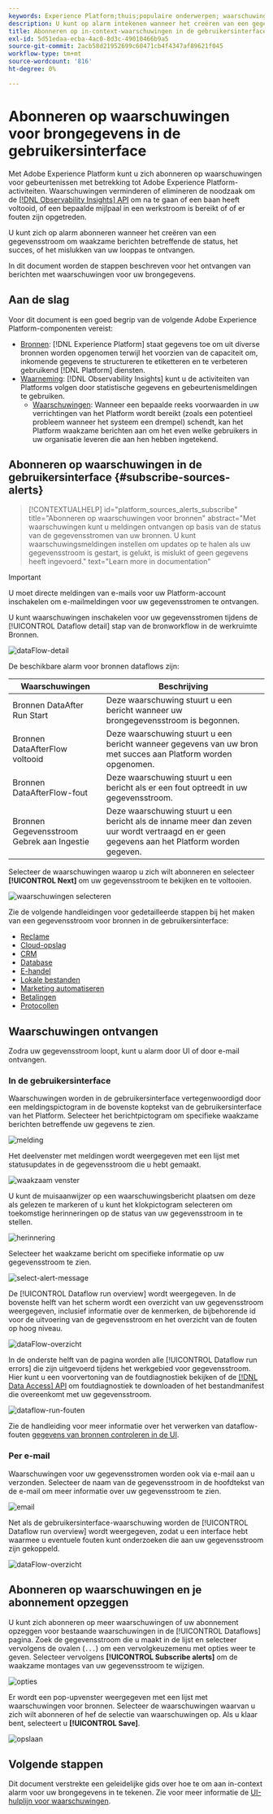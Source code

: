 ```yaml
---
keywords: Experience Platform;thuis;populaire onderwerpen; waarschuwingen
description: U kunt op alarm intekenen wanneer het creëren van een gegevensstroom, om waakzame berichten betreffende de status, het succes, of het mislukken van uw stroom te ontvangen in werking stellen.
title: Abonneren op in-context-waarschuwingen in de gebruikersinterface
exl-id: 5d51edaa-ecba-4ac0-8d3c-49010466b9a5
source-git-commit: 2acb58d21952699c60471cb4f4347af89621f045
workflow-type: tm+mt
source-wordcount: '816'
ht-degree: 0%

---
```


# Abonneren op waarschuwingen voor brongegevens in de gebruikersinterface

Met Adobe Experience Platform kunt u zich abonneren op waarschuwingen voor gebeurtenissen met betrekking tot Adobe Experience Platform-activiteiten. Waarschuwingen verminderen of elimineren de noodzaak om de [[!DNL Observability Insights] API](../../../observability/api/overview.md) om na te gaan of een baan heeft voltooid, of een bepaalde mijlpaal in een werkstroom is bereikt of of er fouten zijn opgetreden.

U kunt zich op alarm abonneren wanneer het creëren van een gegevensstroom om waakzame berichten betreffende de status, het succes, of het mislukken van uw looppas te ontvangen.

In dit document worden de stappen beschreven voor het ontvangen van berichten met waarschuwingen voor uw brongegevens.

## Aan de slag

Voor dit document is een goed begrip van de volgende Adobe Experience Platform-componenten vereist:

* [Bronnen](../../home.md): [!DNL Experience Platform] staat gegevens toe om uit diverse bronnen worden opgenomen terwijl het voorzien van de capaciteit om, inkomende gegevens te structureren te etiketteren en te verbeteren gebruikend [!DNL Platform] diensten.
* [Waarneming](../../../observability/home.md): [!DNL Observability Insights] kunt u de activiteiten van Platforms volgen door statistische gegevens en gebeurtenismeldingen te gebruiken.
   * [Waarschuwingen](../../../observability/alerts/overview.md): Wanneer een bepaalde reeks voorwaarden in uw verrichtingen van het Platform wordt bereikt (zoals een potentieel probleem wanneer het systeem een drempel) schendt, kan het Platform waakzame berichten aan om het even welke gebruikers in uw organisatie leveren die aan hen hebben ingetekend.

## Abonneren op waarschuwingen in de gebruikersinterface {#subscribe-sources-alerts}

>[!CONTEXTUALHELP]
>id="platform_sources_alerts_subscribe"
>title="Abonneren op waarschuwingen voor bronnen"
>abstract="Met waarschuwingen kunt u meldingen ontvangen op basis van de status van de gegevensstromen van uw bronnen. U kunt waarschuwingsmeldingen instellen om updates op te halen als uw gegevensstroom is gestart, is gelukt, is mislukt of geen gegevens heeft ingevoerd."
>text="Learn more in documentation"

>[!IMPORTANT]
>
>U moet directe meldingen van e-mails voor uw Platform-account inschakelen om e-mailmeldingen voor uw gegevensstromen te ontvangen.

U kunt waarschuwingen inschakelen voor uw gegevensstromen tijdens de [!UICONTROL Dataflow detail] stap van de bronworkflow in de werkruimte Bronnen.

![dataFlow-detail](../../images/tutorials/alerts/dataflow-detail.png)

De beschikbare alarm voor bronnen dataflows zijn:

| Waarschuwingen | Beschrijving |
| --- | --- |
| Bronnen DataAfter Run Start | Deze waarschuwing stuurt u een bericht wanneer uw brongegevensstroom is begonnen. |
| Bronnen DataAfterFlow voltooid | Deze waarschuwing stuurt u een bericht wanneer gegevens van uw bron met succes aan Platform worden opgenomen. |
| Bronnen DataAfterFlow-fout | Deze waarschuwing stuurt u een bericht als er een fout optreedt in uw gegevensstroom. |
| Bronnen Gegevensstroom Gebrek aan Ingestie | Deze waarschuwing stuurt u een bericht als de inname meer dan zeven uur wordt vertraagd en er geen gegevens aan het Platform worden gegeven. |

Selecteer de waarschuwingen waarop u zich wilt abonneren en selecteer **[!UICONTROL Next]** om uw gegevensstroom te bekijken en te voltooien.

![waarschuwingen selecteren](../../images/tutorials/alerts/select-alerts.png)

Zie de volgende handleidingen voor gedetailleerde stappen bij het maken van een gegevensstroom voor bronnen in de gebruikersinterface:

* [Reclame](./dataflow/advertising.md)
* [Cloud-opslag](./dataflow/batch/cloud-storage.md)
* [CRM](./dataflow/crm.md)
* [Database](./dataflow/databases.md)
* [E-handel](./dataflow/ecommerce.md)
* [Lokale bestanden](./create/local-system/local-file-upload.md)
* [Marketing automatiseren](./dataflow/marketing-automation.md)
* [Betalingen](./dataflow/payments.md)
* [Protocollen](./dataflow/protocols.md)

## Waarschuwingen ontvangen

Zodra uw gegevensstroom loopt, kunt u alarm door UI of door e-mail ontvangen.

### In de gebruikersinterface

Waarschuwingen worden in de gebruikersinterface vertegenwoordigd door een meldingspictogram in de bovenste koptekst van de gebruikersinterface van het Platform. Selecteer het berichtpictogram om specifieke waakzame berichten betreffende uw gegevens te zien.

![melding](../../images/tutorials/alerts/notification.png)

Het deelvenster met meldingen wordt weergegeven met een lijst met statusupdates in de gegevensstroom die u hebt gemaakt.

![waakzaam venster](../../images/tutorials/alerts/alert-window.png)

U kunt de muisaanwijzer op een waarschuwingsbericht plaatsen om deze als gelezen te markeren of u kunt het klokpictogram selecteren om toekomstige herinneringen op de status van uw gegevensstroom in te stellen.

![herinnering](../../images/tutorials/alerts/remind-me.png)

Selecteer het waakzame bericht om specifieke informatie op uw gegevensstroom te zien.

![select-alert-message](../../images/tutorials/alerts/select-alert-message.png)

De [!UICONTROL Dataflow run overview] wordt weergegeven. In de bovenste helft van het scherm wordt een overzicht van uw gegevensstroom weergegeven, inclusief informatie over de kenmerken, de bijbehorende id voor de uitvoering van de gegevensstroom en het overzicht van de fouten op hoog niveau.

![dataFlow-overzicht](../../images/tutorials/alerts/dataflow-overview.png)

In de onderste helft van de pagina worden alle [!UICONTROL Dataflow run errors] die zijn uitgevoerd tijdens het werkgebied voor gegevensstroom. Hier kunt u een voorvertoning van de foutdiagnostiek bekijken of de [[!DNL Data Access] API](https://www.adobe.io/experience-platform-apis/references/data-access/) om foutdiagnostiek te downloaden of het bestandmanifest die overeenkomt met uw gegevensstroom.

![dataflow-run-fouten](../../images/tutorials/alerts/dataflow-run-error.png)

Zie de handleiding voor meer informatie over het verwerken van dataflow-fouten [gegevens van bronnen controleren in de UI](../../../dataflows/ui/monitor-sources.md).

### Per e-mail

Waarschuwingen voor uw gegevensstromen worden ook via e-mail aan u verzonden. Selecteer de naam van de gegevensstroom in de hoofdtekst van de e-mail om meer informatie over uw gegevensstroom te zien.

![email](../../images/tutorials/alerts/email.png)

Net als de gebruikersinterface-waarschuwing worden de [!UICONTROL Dataflow run overview] wordt weergegeven, zodat u een interface hebt waarmee u eventuele fouten kunt onderzoeken die aan uw gegevensstroom zijn gekoppeld.

![dataFlow-overzicht](../../images/tutorials/alerts/dataflow-overview.png)

## Abonneren op waarschuwingen en je abonnement opzeggen

U kunt zich abonneren op meer waarschuwingen of uw abonnement opzeggen voor bestaande waarschuwingen in de [!UICONTROL Dataflows] pagina. Zoek de gegevensstroom die u maakt in de lijst en selecteer vervolgens de ovalen (`...`) om een vervolgkeuzemenu met opties weer te geven. Selecteer vervolgens **[!UICONTROL Subscribe alerts]** om de waakzame montages van uw gegevensstroom te wijzigen.

![opties](../../images/tutorials/alerts/options.png)

Er wordt een pop-upvenster weergegeven met een lijst met waarschuwingen voor bronnen. Selecteer de waarschuwingen waarvan u zich wilt abonneren of hef de selectie van waarschuwingen op. Als u klaar bent, selecteert u **[!UICONTROL Save]**.

![opslaan](../../images/tutorials/alerts/save.png)

## Volgende stappen

Dit document verstrekte een geleidelijke gids over hoe te om aan in-context alarm voor uw brongegevens in te tekenen. Zie voor meer informatie de [UI-hulplijn voor waarschuwingen](../../../observability/alerts/ui.md).